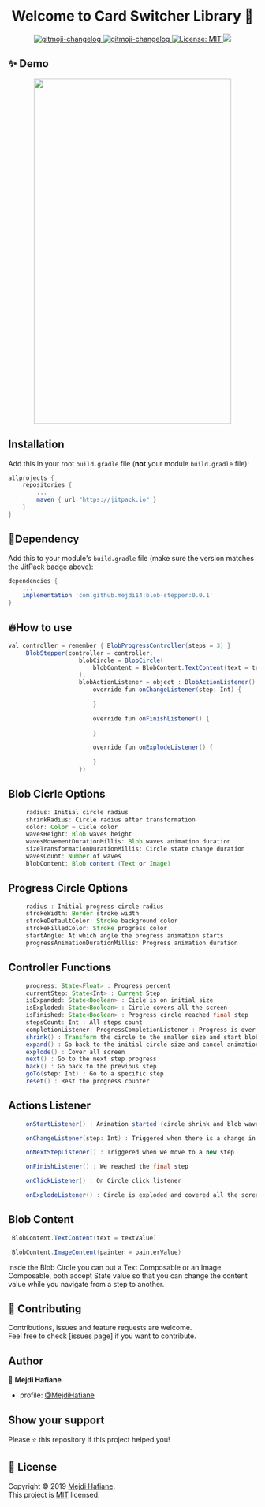 <h1 align="center">Welcome to Card Switcher Library 👋</h1>

<p align="center">
  <a href="https://github.com/frinyvonnick/gitmoji-changelog">
    <img src="https://img.shields.io/badge/API-15%2B-blue.svg?style=flat" alt="gitmoji-changelog">
  </a>  <a href="https://github.com/frinyvonnick/gitmoji-changelog">
    <img src="https://jitpack.io/v/mejdi14/AndroidColorPicker.svg" alt="gitmoji-changelog">
  </a>
  </a>
	<a href="https://github.com/kefranabg/readme-md-generator/blob/master/LICENSE">
    <img alt="License: MIT" src="https://img.shields.io/badge/license-MIT-yellow.svg" target="_blank" />
  </a>
  <a href="https://codecov.io/gh/kefranabg/readme-md-generator">
    <img src="https://codecov.io/gh/kefranabg/readme-md-generator/branch/master/graph/badge.svg" />
  </a>
</p>

## ✨ Demo
<p align="center">
<img src="https://github.com/mejdi14/Blob-Stepper/blob/master/demo/demo.gif" height="700" width="400" >
	</p>
	

## Installation

Add this in your root `build.gradle` file (**not** your module `build.gradle` file):

```gradle
allprojects {
	repositories {
		...
		maven { url "https://jitpack.io" }
	}
}
``` 
## :hammer:Dependency

Add this to your module's `build.gradle` file (make sure the version matches the JitPack badge above):

```gradle
dependencies {
	...
	implementation 'com.github.mejdi14:blob-stepper:0.0.1'
}
```


## :fire:How to use

``` java
val controller = remember { BlobProgressController(steps = 3) }
     BlobStepper(controller = controller,
                    blobCircle = BlobCircle(
                        blobContent = BlobContent.TextContent(text = textValue)
                    ),
                    blobActionListener = object : BlobActionListener() {
                        override fun onChangeListener(step: Int) {
                            
                        }

                        override fun onFinishListener() {
                            
                        }

                        override fun onExplodeListener() {
                            
                        }
                    })
```

Blob Cicrle Options
-----

``` java
     radius: Initial circle radius
     shrinkRadius: Circle radius after transformation
     color: Color = Cicle color
     wavesHeight: Blob waves height
     wavesMovementDurationMillis: Blob waves animation duration
     sizeTransformationDurationMillis: Circle state change duration
     wavesCount: Number of waves
     blobContent: Blob content (Text or Image)
```
Progress Circle Options
-----

``` java
     radius : Initial progress circle radius
     strokeWidth: Border stroke width
     strokeDefaultColor: Stroke background color
     strokeFilledColor: Stroke progress color
     startAngle: At which angle the progress animation starts
     progressAnimationDurationMillis: Progress animation duration
```

Controller Functions
-----

``` java
     progress: State<Float> : Progress percent
     currentStep: State<Int> : Current Step
     isExpanded: State<Boolean> : Cicle is on initial size
     isExploded: State<Boolean> : Circle covers all the screen
     isFinished: State<Boolean> : Progress circle reached final step
     stepsCount: Int : All steps count
     completionListener: ProgressCompletionListener : Progress is over
     shrink() : Transform the circle to the smaller size and start blob waves animation
     expand() : Go back to the initial circle size and cancel animation
     explode() : Cover all screen 
     next() : Go to the next step progress
     back() : Go back to the previous step
     goTo(step: Int) : Go to a specific step
     reset() : Rest the progress counter
```

Actions Listener
-----

``` java
     onStartListener() : Animation started (circle shrink and blob waves are moving)

     onChangeListener(step: Int) : Triggered when there is a change in the circle state

     onNextStepListener() : Triggered when we move to a new step

     onFinishListener() : We reached the final step

     onClickListener() : On Circle click listener

     onExplodeListener() : Circle is exploded and covered all the screen

```

Blob Content
-----
``` java
 BlobContent.TextContent(text = textValue)

 BlobContent.ImageContent(painter = painterValue)
```
insde the Blob Circle you can put a  Text Composable or an Image Composable,
both accept State value so that you can change the content value while you navigate from a step to another.



## 🤝 Contributing

Contributions, issues and feature requests are welcome.<br />
Feel free to check [issues page] if you want to contribute.<br />


## Author

👤 **Mejdi Hafiane**

- profile: [@MejdiHafiane](https://twitter.com/mejdi141)

## Show your support

Please ⭐️ this repository if this project helped you!


## 📝 License

Copyright © 2019 [Mejdi Hafiane](https://github.com/mejdi14).<br />
This project is [MIT](https://github.com/mejdi14/readme-md-generator/blob/master/LICENSE) licensed.
